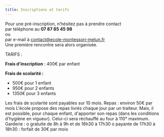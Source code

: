 ```yaml
---
title: Inscriptions et tarifs
---
```



Pour une pré-inscription, n’hésitez pas à prendre contact  
par téléphone au **07 87 85 45 98**  
ou  
par e-mail à <contact@ecole-montessori-melun.fr>  
Une première rencontre sera alors organisée.

TARIFS :


__**Frais d’inscription**__ : 400€ par enfant  


__**Frais de scolarité :**__
-	500€ pour 1 enfant
-	950€ pour 2 enfants
-	1350€ pour 3 enfants  


Les frais de scolarité sont payables sur 10 mois.
Repas : environ 50€ par mois 
L'école propose des repas livrés chaque jour par un traiteur. Mais, il est possible, pour chaque enfant, d'apporter son repas (dans les conditions d'hygiène en vigueur). Celui-ci sera réchauffé au four à 110° maximum.
Garderie : 
o	gratuite de 8h à 9h et de 16h30 à 17h30
o	payante de 17h30 à 18h30 : forfait de 30€ par mois
